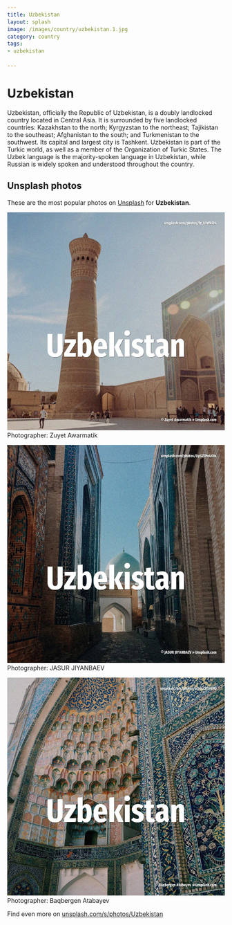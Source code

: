 ```yaml
---
title: Uzbekistan
layout: splash
image: /images/country/uzbekistan.1.jpg
category: country
tags:
- uzbekistan

---
```

# Uzbekistan

Uzbekistan, officially the Republic of Uzbekistan, is a doubly landlocked country located in  Central Asia. It is surrounded by five landlocked countries: Kazakhstan to the north; Kyrgyzstan to the  northeast; Tajikistan to the southeast; Afghanistan to the south; and Turkmenistan to the southwest. Its capital and largest city is Tashkent. Uzbekistan is part of the Turkic world, as well as a member of the Organization of Turkic States. The Uzbek language is the majority-spoken language in Uzbekistan, while Russian is widely spoken  and understood throughout the country. 

 
## Unsplash photos
These are the most popular photos on [Unsplash](https://unsplash.com) for **Uzbekistan**.
 
![Uzbekistan](/images/country/uzbekistan.1.jpg)
Photographer:  Zuyet Awarmatik
 
![Uzbekistan](/images/country/uzbekistan.2.jpg)
Photographer:  JASUR JIYANBAEV
 
![Uzbekistan](/images/country/uzbekistan.3.jpg)
Photographer:  Baqbergen Atabayev
 
Find even more on [unsplash.com/s/photos/Uzbekistan](https://unsplash.com/s/photos/Uzbekistan)
 
